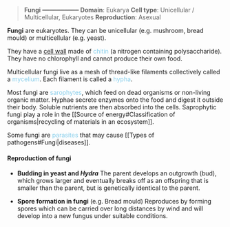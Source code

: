 > **Fungi**
> ━━━━━━━━━━
> **Domain**: Eukarya
> **Cell type**: Unicellular / Multicellular, Eukaryotes
> **Reproduction**: Asexual

**Fungi** are eukaryotes. They can be unicellular (e.g. mushroom, bread mould) or multicellular (e.g. yeast).

They have a <u>cell wall</u> made of <span style="color: skyblue">chitin</span> (a nitrogen containing polysaccharide). They have no chlorophyll and cannot produce their own food.

Multicellular fungi live as a mesh of thread-like filaments collectively called a <span style="color: skyblue">mycelium</span>. Each filament is called a <span style="color: skyblue">hypha</span>.

Most fungi are <span style="color: skyblue">sarophytes</span>, which feed on dead organisms or non-living organic matter. Hyphae secrete enzymes onto the food and digest it outside their body. Soluble nutrients are then absorbed into the cells. Saprophytic fungi play a role in the [[Source of energy#Classification of organisms|recycling of materials in an ecosystem]].

Some fungi are <span style="color: skyblue">parasites</span> that may cause [[Types of pathogens#Fungi|diseases]].

#### Reproduction of fungi
- **Budding in yeast and *Hydra***
  The parent develops an outgrowth (bud), which grows larger and eventually breaks off as an offspring that is smaller than the parent, but is genetically identical to the parent.

- **Spore formation in fungi** (e.g. Bread mould)
  Reproduces by forming spores which can be carried over long distances by wind and will develop into a new fungus under suitable conditions.
